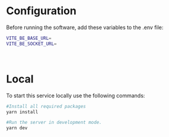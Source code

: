 # Configuration
Before running the software, add these variables to the .env file:

```bash
VITE_BE_BASE_URL=
VITE_BE_SOCKET_URL=
```
<br>

# Local
To start this service locally use the following commands:

```bash
#Install all required packages
yarn install

#Run the server in development mode.
yarn dev
```


